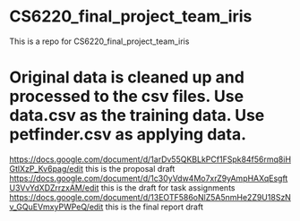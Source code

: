 # CS6220_final_project_team_iris
This is a repo for CS6220_final_project_team_iris

# Original data is cleaned up and processed to the csv files. Use data.csv as the training data. Use petfinder.csv as applying data.


https://docs.google.com/document/d/1arDv55QKBLkPCf1FSpk84f56rmq8iHGtlXzP_Kv6pag/edit   this is the proposal draft 
https://docs.google.com/document/d/1c30yVdw4Mo7xrZ9yAmpHAXqEsgftU3VvYdXDZrrzxAM/edit     this is the draft for task assignments
https://docs.google.com/document/d/13EOTF586oNlZ5A5nmHe2Z9U18SzNv_GQuEVmxyPWPeQ/edit     this is the final report draft
